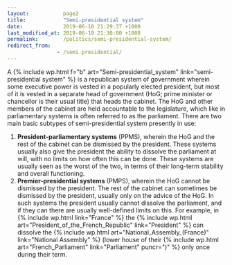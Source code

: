 ```yaml
---
layout:           page2
title:            "Semi-presidential system"
date:             2019-06-10 21:29:37 +1000
last_modified_at: 2019-06-10 21:30:00 +1000
permalink:        /politics/semi-presidential-system/
redirect_from:
                - /semi-presidential/
---
```


A {% include wp.html f="b" art="Semi-presidential_system" link="semi-presidential system" %} is a republican system of government wherein some executive power is vested in a popularly elected president, but most of it is vested in a separate head of government (HoG; prime minister or chancellor is their usual title) that heads the cabinet. The HoG and other members of the cabinet are held accountable to the legislature, which like in parliamentary systems is often referred to as the parliament. There are two main basic subtypes of semi-presidential system presently in use:

1. **President-parliamentary systems** (PPMS), wherein the HoG and the rest of the cabinet can be dismissed by the president. These systems usually also give the president the ability to dissolve the parliament at will, with no limits on how often this can be done. These systems are usually seen as the worst of the two, in terms of their long-term stability and overall functioning.
2. **Premier-presidential systems** (PMPS), wherein the HoG cannot be dismissed by the president. The rest of the cabinet can sometimes be dismissed by the president, usually only on the advice of the HoG. In such systems the president usually cannot dissolve the parliament, and if they can there are usually well-defined limits on this. For example, in {% include wp.html link="France" %} the {% include wp.html art="President_of_the_French_Republic" link="President" %} can dissolve the {% include wp.html art="National_Assembly_(France)" link="National Assembly" %} (lower house of their {% include wp.html art="French_Parliament" link="Parliament" puncr=")" %} only once during their term.